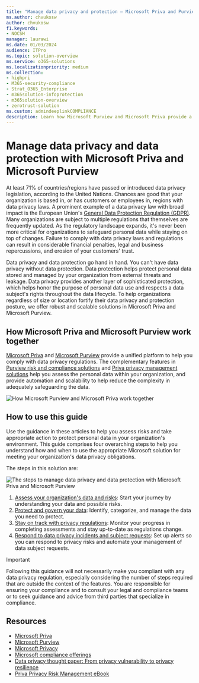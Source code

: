 ```yaml
---
title: "Manage data privacy and protection – Microsoft Priva and Purview"
ms.author: chvukosw
author: chvukosw
f1.keywords:
- NOCSH
manager: laurawi
ms.date: 01/03/2024
audience: ITPro
ms.topic: solution-overview
ms.service: o365-solutions
ms.localizationpriority: medium
ms.collection:
- highpri
- M365-security-compliance
- Strat_O365_Enterprise
- m365solution-infoprotection
- m365solution-overview
- zerotrust-solution
ms.custom: admindeeplinkCOMPLIANCE
description: Learn how Microsoft Purview and Microsoft Priva provide a unified data privacy and protection platform to help you comply with data privacy regulations.
---
```


# Manage data privacy and data protection with Microsoft Priva and Microsoft Purview

At least 71% of countries/regions have passed or introduced data privacy legislation, according to the United Nations. Chances are good that your organization is based in, or has customers or employees in, regions with data privacy laws. A prominent example of a data privacy law with broad impact is the European Union's [General Data Protection Regulation (GDPR)](/compliance/regulatory/gdpr). Many organizations are subject to multiple regulations that themselves are frequently updated. As the regulatory landscape expands, it's never been more critical for organizations to safeguard personal data while staying on top of changes. Failure to comply with data privacy laws and regulations can result in considerable financial penalties, legal and business repercussions, and erosion of your customers' trust.

Data privacy and data protection go hand in hand. You can't have data privacy without data protection. Data protection helps protect personal data stored and managed by your organization from external threats and leakage. Data privacy provides another layer of sophisticated protection, which helps honor the purpose of personal data use and respects a data subject's rights throughout the data lifecycle. To help organizations regardless of size or location fortify their data privacy and protection posture, we offer robust and scalable solutions in Microsoft Priva and Microsoft Purview.

## How Microsoft Priva and Microsoft Purview work together

[Microsoft Priva](/privacy/priva/priva-overview) and [Microsoft Purview](/purview/purview) provide a unified platform to help you comply with data privacy regulations. The complementary features in [Purview risk and compliance solutions](/purview/purview-compliance) and [Priva privacy management solutions](/privacy/priva/risk-management) help you assess the personal data within your organization, and provide automation and scalability to help reduce the complexity in adequately safeguarding the data.

![How Microsoft Purview and Microsoft Priva work together](../media/data-privacy-protection/purview-priva-together.png)

## How to use this guide

Use the guidance in these articles to help you assess risks and take appropriate action to protect personal data in your organization's environment. This guide comprises four overarching steps to help you understand how and when to use the appropriate Microsoft solution for meeting your organization's data privacy obligations.

The steps in this solution are:

![The steps to manage data privacy and data protection with Microsoft Priva and Microsoft Purview](../media/data-privacy-protection/manage-data-privacy-protection-steps.png)

1. [Assess your organization's data and risks](data-privacy-protection-assess.md): Start your journey by understanding your data and possible risks.
1. [Protect and govern your data](data-privacy-protection-protect-govern.md): Identify, categorize, and manage the data you need to protect.
1. [Stay on track with privacy regulations](data-privacy-protection-regulations.md): Monitor your progress in completing assessments and stay up-to-date as regulations change.
1. [Respond to data privacy incidents and subject requests](data-privacy-protection-respond-requests.md): Set up alerts so you can respond to privacy risks and automate your management of data subject requests.

> [!IMPORTANT]
> Following this guidance will not necessarily make you compliant with any data privacy regulation, especially considering the number of steps required that are outside the context of the features. You are responsible for ensuring your compliance and to consult your legal and compliance teams or to seek guidance and advice from third parties that specialize in compliance.

## Resources

- [Microsoft Priva](/privacy/priva/priva-overview)
- [Microsoft Purview](/purview/purview)
- [Microsoft Privacy](/privacy)
- [Microsoft compliance offerings](/compliance/regulatory/offering-home)
- [Data privacy thought paper: From privacy vulnerability to privacy resilience](https://aka.ms/dataprivacyresearch)
- [Priva Privacy Risk Management eBook](https://aka.ms/privaPRMeBook)
